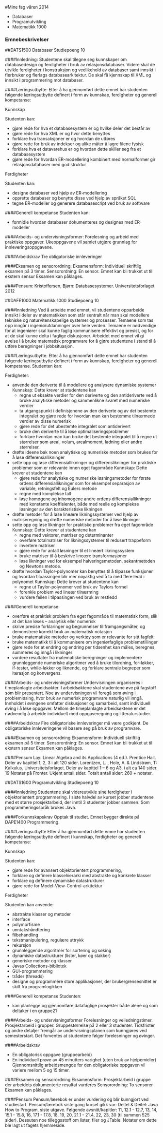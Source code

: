 #Mine fag våren 2014
- Databaser
- Programutvikling
- Matematikk 1000

### Emnebeskrivelser

##DATS1500 Databaser
Studiepoeng 10

####Innledning:
Studentene skal tilegne seg kunnskaper om databasedesign og ferdigheter i bruk av
relasjonsdatabaser. Videre skal de utvikle ferdigheter i konstruksjon og vedlikehold av
databaser samt innsikt i flerbruker og flerlags databasearkitektur. De skal få kjennskap til
XML og innsikt i programmering mot databaser.

####Læringsutbytte:
Etter å ha gjennomført dette emnet har studenten følgende læringsutbytte definert i form av
kunnskap, ferdigheter og generell kompetanse:

Kunnskap

Studenten kan:
- gjøre rede for hva et databasesystem er og hvilke deler det består av
- gjøre rede for hva XML er og hvor dette benyttes
- forklare hva transaksjoner er og hvordan de utføres
- gjøre rede for bruk av indekser og ulike måter å lagre filene fysisk
- forklare hva et datavarehus er og hvordan dette skiller seg fra et databasesystem
- gjøre rede for hvordan ER-modellering kombinert med normalformer gir
relasjonsdatabaser med god struktur

Ferdigheter

Studenten kan:
- designe databaser ved hjelp av ER-modellering
- opprette databaser og benytte disse ved hjelp av språket SQL
- tegne ER-modeller og generere databasescript ved bruk av software

####Generell kompetanse
Studenten kan:
- formidle hvordan databaser dokumenteres og designes med ER-modeller

####Arbeids- og undervisningsformer:
Forelesning og arbeid med praktiske oppgaver. Ukeoppgavene vil samlet utgjøre grunnlag
for innleveringsoppgavene.

####Arbeidskrav
Tre obligatoriske innleveringer 

####Eksamen og sensorordning:
Eksamensform: Individuell skriftlig eksamen på 3 timer.
Sensorordning: En sensor. Emnet kan bli trukket ut til ekstern sensur
Eksamen kan påklages.

####Pensum:
Kristoffersen, Bjørn: Databasesystemer. Universitetsforlaget 2012

##DAFE1000 Matematikk 1000
Studiepoeng 10

####Innledning
Ved å arbeide med emnet, vil studentene opparbeide innsikt i deler av matematikken som
står sentralt når man skal modellere tekniske og naturvitenskapelige systemer og prosesser.
Temaene som tas opp inngår i ingeniørutdanninger over hele verden. Temaene er
nødvendige for at ingeniører skal kunne faglig kommunisere effektivt og presist, og for at de
skal kunne delta i faglige diskusjoner. Arbeidet med emnet vil gi øvelse i å bruke matematisk
programvare for å gjøre studentene i stand til å utføre beregninger i jobbsituasjon.

####Læringsutbytte:
Etter å ha gjennomført dette emnet har studenten følgende læringsutbytte definert i form av
kunnskap, ferdigheter og generell kompetanse. Studenten kan:

Ferdigheter:
- anvende den deriverte til å modellere og analysere dynamiske systemer
  Kunnskap: Dette krever at studentene kan
  - regne ut eksakte verdier for den deriverte og den antideriverte ved å bruke
  analytiske metoder og sammenlikne svaret med numeriske verdier
  - ta utgangspunkt i definisjonene av den deriverte og av det bestemte integralet og
  gjøre rede for hvordan man kan bestemme tilnærmede verdier av disse numerisk
  - gjøre rede for det ubestemte integralet som antiderivert
  - bruke den deriverte til å løse optimaliseringsproblemer
  - forklare hvordan man kan bruke det bestemte integralet til å regne ut størrelser
  som areal, volum, arealmoment, ladning eller andre størrelser.
- drøfte ideene bak noen analytiske og numeriske metoder som brukes for å løse
differensiallikninger
- sette opp og løse differensiallikninger og differenslikninger for praktiske problemer som er
relevante innen eget fagområde
  Kunnskap: Dette krever at studentene kan
  - gjøre rede for analytiske og numeriske løsningsmetoder for første ordens
  differensiallikninger som for eksempel separasjon av variable, retningsfelt og
  Eulers metode
  - regne med komplekse tall
  - løse homogene og inhomogene andre ordens differensiallikninger med konstante
  koeffisienter, både med reelle og komplekse løsninger av den karakteristiske
  likningen
- drøfte metoder for å løse lineære likningssystemer ved hjelp av matriseregning og drøfte
numeriske metoder for å løse likninger
- sette opp og løse likninger for praktiske problemer fra eget fagområde
  Kunnskap: Dette krever at studentene kan
  - regne med vektorer, matriser og determinanter
  - overføre totalmatriser for likningssystemer til redusert trappeform
  - invertere matriser
  - gjøre rede for antall løsninger til et lineært likningssystem
  - bruke matriser til å beskrive lineære transformasjoner
  - løse likninger ved for eksempel halveringsmetoden, sekantmetoden og Newtons
  metode.
- drøfte hvordan Taylor-polynomer kan benyttes til å tilpasse funksjoner og hvordan
tilpassingen blir mer nøyaktig ved å ta med flere ledd i polynomet
  Kunnskap: Dette krever at studentene kan
  - regne ut Taylor-polynomer ved bruk av Taylors formel
  - forenkle problem ved lineær tilnærming
  - vurdere feilen i tilpassingen ved bruk av restledd

####Generell kompetanse:
- overføre et praktisk problem fra eget fagområde til matematisk form, slik at det
kan løses – analytisk eller numerisk
- skrive presise forklaringer og begrunnelser til framgangsmåter, og demonstrere
korrekt bruk av matematisk notasjon
- bruke matematiske metoder og verktøy som er relevante for sitt fagfelt
- bruke matematikk til å kommunisere om ingeniørfaglige problemstillinger
- gjøre rede for at endring og endring per tidsenhet kan måles, beregnes, summeres
og inngå i likninger
- vurdere resultater fra matematiske beregninger og implementere grunnleggende
numeriske algoritmer ved å bruke tilordning, for-løkker, if-tester, while-løkker og
liknende, og forklare sentrale begreper som iterasjon og konvergens.

####Arbeids- og undervisningsformer
Undervisningen organiseres i timeplanlagte arbeidsøkter. I arbeidsøktene skal studentene
øve på fagstoff som blir presentert. Noe av undervisningen vil foregå som øving i
problemløsing, hvor bruk av numerisk programvare naturlig vil inngå. Innholdet i øvingene
omfatter diskusjoner og samarbeid, samt individuell øving i å løse oppgaver. Mellom de
timeplanlagte arbeidsøktene er det nødvendig å arbeide individuelt med oppgaveregning og
litteraturstudier.

####Arbeidskrav
Fire obligatoriske innleveringer må være godkjent. De obligatoriske innleveringene vil basere
seg på bruk av programvare.

####Eksamen og sensorordning
Eksamensform: Individuell skriftlig eksamen på 5 timer.
Sensorordning: En sensor. Emnet kan bli trukket ut til ekstern sensur
Eksamen kan påklages.

####Pensum
Lay: Linear Algebra and its Applications (4 ed.). Prentice Hall. Deler av kapittel 1, 2, 3 i alt
120 sider.
Lorentzen, L. , Hole, A. & Lindstrøm, T: Kalkulus. Universitetsforlaget. Deler av kapittel 1 – 6
og A3, i alt ca 140 sider. 19
Notater på Fronter. Ukjent antall sider.
Totalt antall sider: 260 + notater.

##DATS1600 Programutvikling
Studiepoeng 10

####Innledning
Studentene skal videreutvikle sine ferdigheter i objektorientert programmering.
I siste halvdel av kurset jobber studentene med et større prosjektarbeid, der inntil 3 studenter
jobber sammen. Som programmeringsspråk brukes Java.

####Forkunnskapskrav
Opptak til studiet. Emnet bygger direkte på DAPE1400 Programmering.

####Læringsutbytte
Etter å ha gjennomført dette emne har studenten følgende læringsutbytte definert i
kunnskap, ferdigheter og generell kompetanse:

Kunnskap

Studenten kan:
- gjøre rede for avansert objektorientert programmering,
- forklare og definere klassehierarki med abstrakte og konkrete klasser
- forklare og definere dynamiske datastrukturer
- gjøre rede for Model-View-Control-arkitektur

Ferdigheter

Studenten kan anvende:
- abstrakte klasser og metoder
- interface
- polymorfisme
- unntakshåndtering
- filbehandling
- tekstmanipulering, regulære uttrykk
- rekursjon
- grunnleggende algoritmer for sortering og søking
- dynamiske datastrukturer (lister, køer og stakker)
- generiske metoder og klasser
- Javas Collections-bibliotek
- GUI-programmering
- tråder (threads)
- designe og programmere store applikasjoner, der brukergrensesnittet er skilt fra
programlogikken

####Generell kompetanse
Studenten:
- kan planlegge og gjennomføre datafaglige prosjekter både alene og som deltaker i en
gruppe21

####Arbeids- og undervisningsformer
Forelesninger og veiledningstimer. Prosjektarbeid i grupper. Gruppestørrelse på 2 eller 3
studenter. Tidsfrister og andre detaljer fremgår av undervisningsplanen som kunngjøres ved
semesterstart. Det forventes at studentene følger forelesninger og øvinger.

####Arbeidskrav
- En obligatorisk oppgave (gruppearbeid)
- En individuell prøve av 45 minutters varighet (uten bruk av hjelpemidler)
Gjennomsnittlig arbeidsmengde for den obligatoriske oppgaven vil variere mellom 5 og 15
timer.

####Eksamen og sensorordning
Eksamensform: Prosjektarbeid i gruppe der arbeidets dokumenterte resultat vurderes
Sensorordning: To sensorer
Eksamen kan påklages.

####Pensum
Pensum/lærebok er under vurdering og blir kunngjort ved studiestart.
Pensum/lærebok siste gang kurset gikk var: Deitel & Deitel: Java How to Program, siste
utgave. Følgende avsnitt/kapitler: 11, 12.1 - 12.7, 13, 14, 15.1 - 15.8, 16, 17.1 - 17.8, 18, 19,
20, 21.1 - 21.4, 22, 23, 30 (til sammen 525 sider). Dessuten noe tilleggsstoff om lister, filer
og JTable. Notater om dette ble lagt ut fagets hjemmeside.
